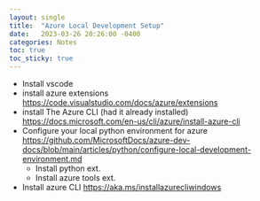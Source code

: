 ```yaml
---
layout: single
title:  "Azure Local Development Setup"
date:   2023-03-26 20:26:00 -0400
categories: Notes
toc: true
toc_sticky: true
---
```


- Install vscode
- install azure extensions
https://code.visualstudio.com/docs/azure/extensions
- install The Azure CLI (had it already installed)
https://docs.microsoft.com/en-us/cli/azure/install-azure-cli
- Configure your local python environment for azure
https://github.com/MicrosoftDocs/azure-dev-docs/blob/main/articles/python/configure-local-development-environment.md
    - Install python ext.
    - Install azure tools ext.
- Install azure CLI
https://aka.ms/installazurecliwindows